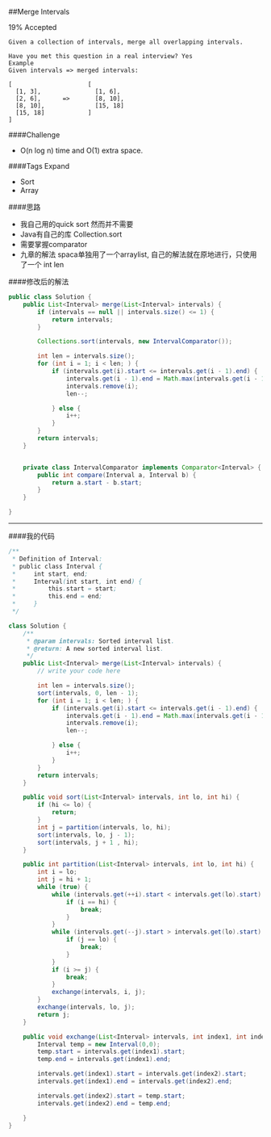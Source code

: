 ##Merge Intervals

19% Accepted

	Given a collection of intervals, merge all overlapping intervals.

	Have you met this question in a real interview? Yes
	Example
	Given intervals => merged intervals:

	[                     [
	  [1, 3],               [1, 6],
	  [2, 6],      =>       [8, 10],
	  [8, 10],              [15, 18]
	  [15, 18]            ]
	]

####Challenge
- O(n log n) time and O(1) extra space.

####Tags Expand
- Sort
- Array

####思路
- 我自己用的quick sort 然而并不需要
- Java有自己的库 Collection.sort
- 需要掌握comparator
- 九章的解法 spaca单独用了一个arraylist, 自己的解法就在原地进行，只使用了一个 int len

####修改后的解法
```java
public class Solution {
    public List<Interval> merge(List<Interval> intervals) {
        if (intervals == null || intervals.size() <= 1) {
            return intervals;
        }

        Collections.sort(intervals, new IntervalComparator());

        int len = intervals.size();
        for (int i = 1; i < len; ) {
            if (intervals.get(i).start <= intervals.get(i - 1).end) {
                intervals.get(i - 1).end = Math.max(intervals.get(i - 1).end,intervals.get(i).end) ;
                intervals.remove(i);
                len--;

            } else {
                i++;
            }
        }
        return intervals;
    }


    private class IntervalComparator implements Comparator<Interval> {
        public int compare(Interval a, Interval b) {
            return a.start - b.start;
        }
    }

}
```

----
####我的代码
```java
/**
 * Definition of Interval:
 * public class Interval {
 *     int start, end;
 *     Interval(int start, int end) {
 *         this.start = start;
 *         this.end = end;
 *     }
 */

class Solution {
    /**
     * @param intervals: Sorted interval list.
     * @return: A new sorted interval list.
     */
    public List<Interval> merge(List<Interval> intervals) {
        // write your code here

        int len = intervals.size();
        sort(intervals, 0, len - 1);
        for (int i = 1; i < len; ) {
            if (intervals.get(i).start <= intervals.get(i - 1).end) {
                intervals.get(i - 1).end = Math.max(intervals.get(i - 1).end,intervals.get(i).end) ;
                intervals.remove(i);
                len--;

            } else {
                i++;
            }
        }
        return intervals;
    }

    public void sort(List<Interval> intervals, int lo, int hi) {
        if (hi <= lo) {
            return;
        }
        int j = partition(intervals, lo, hi);
        sort(intervals, lo, j - 1);
        sort(intervals, j + 1 , hi);
    }

    public int partition(List<Interval> intervals, int lo, int hi) {
        int i = lo;
        int j = hi + 1;
        while (true) {
            while (intervals.get(++i).start < intervals.get(lo).start) {
                if (i == hi) {
                    break;
                }
            }
            while (intervals.get(--j).start > intervals.get(lo).start) {
                if (j == lo) {
                    break;
                }
            }
            if (i >= j) {
                break;
            }
            exchange(intervals, i, j);
        }
        exchange(intervals, lo, j);
        return j;
    }

    public void exchange(List<Interval> intervals, int index1, int index2) {
        Interval temp = new Interval(0,0);
        temp.start = intervals.get(index1).start;
        temp.end = intervals.get(index1).end;

        intervals.get(index1).start = intervals.get(index2).start;
        intervals.get(index1).end = intervals.get(index2).end;

        intervals.get(index2).start = temp.start;
        intervals.get(index2).end = temp.end;

    }
}

```

